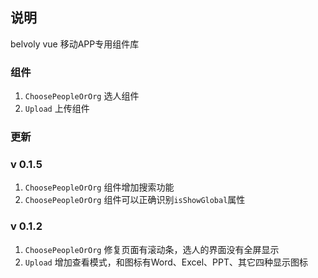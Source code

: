 ## 说明
belvoly vue 移动APP专用组件库

### 组件
1. `ChoosePeopleOrOrg` 选人组件
2. `Upload` 上传组件

### 更新
### v 0.1.5
1. `ChoosePeopleOrOrg` 组件增加搜索功能
2. `ChoosePeopleOrOrg` 组件可以正确识别`isShowGlobal`属性

### v 0.1.2
1. `ChoosePeopleOrOrg` 修复页面有滚动条，选人的界面没有全屏显示 
2. `Upload` 增加查看模式，和图标有Word、Excel、PPT、其它四种显示图标